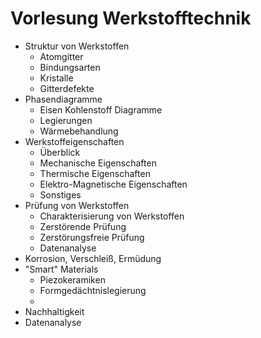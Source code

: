 # Vorlesung Werkstofftechnik

- Struktur von Werkstoffen
    - Atomgitter
    - Bindungsarten
    - Kristalle
    - Gitterdefekte
- Phasendiagramme
    - Eisen Kohlenstoff Diagramme
    - Legierungen
    - Wärmebehandlung
- Werkstoffeigenschaften
    - Überblick
    - Mechanische Eigenschaften
    - Thermische Eigenschaften
    - Elektro-Magnetische Eigenschaften
    - Sonstiges
- Prüfung von Werkstoffen
    - Charakterisierung von Werkstoffen
    - Zerstörende Prüfung
    - Zerstörungsfreie Prüfung
    - Datenanalyse
- Korrosion, Verschleiß, Ermüdung
- "Smart" Materials
    - Piezokeramiken
    - Formgedächtnislegierung
    - 
- Nachhaltigkeit
- Datenanalyse
